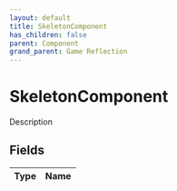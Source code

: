 ```yaml
---
layout: default
title: SkeletonComponent
has_children: false
parent: Component
grand_parent: Game Reflection
---
```

# SkeletonComponent
Description 

## Fields

| Type | Name |
|:-------------|:--------------|

